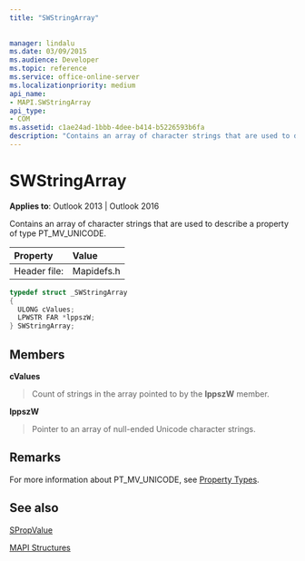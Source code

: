 ```yaml
---
title: "SWStringArray"
 
 
manager: lindalu
ms.date: 03/09/2015
ms.audience: Developer
ms.topic: reference
ms.service: office-online-server
ms.localizationpriority: medium
api_name:
- MAPI.SWStringArray
api_type:
- COM
ms.assetid: c1ae24ad-1bbb-4dee-b414-b5226593b6fa
description: "Contains an array of character strings that are used to describe a property of type PT_MV_UNICODE."
---
```


# SWStringArray

  
  
**Applies to**: Outlook 2013 | Outlook 2016 
  
Contains an array of character strings that are used to describe a property of type PT_MV_UNICODE. 
  
|Property |Value |
|:-----|:-----|
|Header file:  <br/> |Mapidefs.h  <br/> |
   
```cpp
typedef struct _SWStringArray
{
  ULONG cValues;
  LPWSTR FAR *lppszW;
} SWStringArray;

```

## Members

 **cValues**
  
> Count of strings in the array pointed to by the **lppszW** member. 
    
 **lppszW**
  
> Pointer to an array of null-ended Unicode character strings.
    
## Remarks

For more information about PT_MV_UNICODE, see [Property Types](property-types.md).
  
## See also



[SPropValue](spropvalue.md)


[MAPI Structures](mapi-structures.md)

